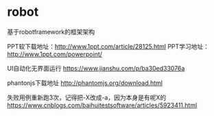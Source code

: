 # robot
基于robotframework的框架架构

PPT软下载地址：http://www.1ppt.com/article/28125.html
PPT学习地址：http://www.1ppt.com/powerpoint/

UI自动化无界面运行
https://www.jianshu.com/p/ba30ed33076a

phantonjs下载地址
http://phantomjs.org/download.html

失败用例重新跑3次，记得把-X改成-a，因为本身是有呢X的
https://www.cnblogs.com/baihuitestsoftware/articles/5923411.html
